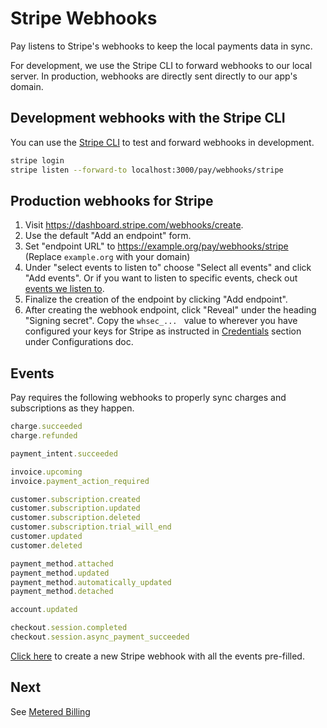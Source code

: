 # Stripe Webhooks

Pay listens to Stripe's webhooks to keep the local payments data in sync. 

For development, we use the Stripe CLI to forward webhooks to our local server. 
In production, webhooks are directly sent directly to our app's domain.

## Development webhooks with the Stripe CLI

You can use the [Stripe CLI](https://stripe.com/docs/stripe-cli) to test and forward webhooks in development.

```bash
stripe login
stripe listen --forward-to localhost:3000/pay/webhooks/stripe
```

## Production webhooks for Stripe

1. Visit https://dashboard.stripe.com/webhooks/create.
2. Use the default "Add an endpoint" form.
3. Set "endpoint URL" to https://example.org/pay/webhooks/stripe (Replace `example.org` with your domain)
4. Under "select events to listen to" choose "Select all events" and click "Add events". Or if you want to listen to specific events, check out [events we listen to](#events).
5. Finalize the creation of the endpoint by clicking "Add endpoint".
6. After creating the webhook endpoint, click "Reveal" under the heading "Signing secret". Copy the `whsec_... ` value to wherever you have configured your keys for Stripe as instructed in [Credentials](/docs/2_configuration.md#credentials) section under Configurations doc.

## Events

Pay requires the following webhooks to properly sync charges and subscriptions as they happen.

```ruby
charge.succeeded
charge.refunded

payment_intent.succeeded

invoice.upcoming
invoice.payment_action_required

customer.subscription.created
customer.subscription.updated
customer.subscription.deleted
customer.subscription.trial_will_end
customer.updated
customer.deleted

payment_method.attached
payment_method.updated
payment_method.automatically_updated
payment_method.detached

account.updated

checkout.session.completed
checkout.session.async_payment_succeeded
```

[Click here](https://dashboard.stripe.com/webhooks/create?events=charge.succeeded%2Ccharge.refunded%2Cpayment_intent.succeeded%2Cinvoice.upcoming%2Cinvoice.payment_action_required%2Ccustomer.subscription.created%2Ccustomer.subscription.updated%2Ccustomer.subscription.deleted%2Ccustomer.subscription.trial_will_end%2Ccustomer.updated%2Ccustomer.deleted%2Cpayment_method.attached%2Cpayment_method.updated%2Cpayment_method.automatically_updated%2Cpayment_method.detached%2Caccount.updated%2Ccheckout.session.completed%2Ccheckout.session.async_payment_succeeded) to create a new Stripe webhook with all the events pre-filled.

## Next

See [Metered Billing](6_metered_billing.md)
